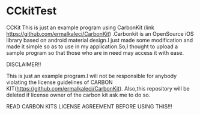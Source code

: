 # CCkitTest

CCKit This is just an example program using CarbonKit (link https://github.com/ermalkaleci/CarbonKit) .Carbonkit is an OpenSource iOS library based on android material design.I just made some modification and made it simple so as to use in my application.So,I thought to upload a sample program so that those who are in need may access it with ease. 

DISCLAIMER!! 

This is just an example program.I will not be responsible for anybody violating the license guidelines of CARBON KIT(https://github.com/ermalkaleci/CarbonKit). Also,this repository will be deleted if license owner of the carbon kit ask me to do so.


READ CARBON KITS LICENSE AGREEMENT BEFORE USING THIS!!!
